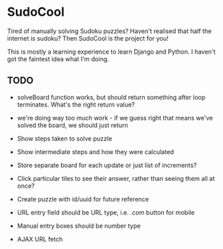 SudoCool
========

Tired of manually solving Sudoku puzzles?  Haven't realised that half the internet is sudoku?  Then SudoCool is the project for you!

This is mostly a learning experience to learn Django and Python.  I haven't got the faintest idea what I'm doing.

TODO
----

* solveBoard function works, but should return something after loop terminates.  What's the right return value?
* we're doing way too much work - if we guess right that means we've solved the board, we should just return

* Show steps taken to solve puzzle
* Show intermediate steps and how they were calculated
* Store separate board for each update or just list of increments?
* Click particular tiles to see their answer, rather than seeing them all at once?
* Create puzzle with id/uuid for future reference
* URL entry field should be URL type, i.e. .com button for mobile
* Manual entry boxes should be number type
* AJAX URL fetch